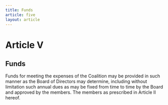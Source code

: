```yaml
---
title: Funds
article: five
layout: article
---
```

# Article V
## Funds

Funds for meeting the expenses of the Coalition may be provided in such manner as the Board of Directors may determine, including without limitation such annual dues as may be fixed from time to time by the Board and approved by the members. The members as prescribed in Article II hereof.